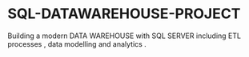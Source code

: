 # SQL-DATAWAREHOUSE-PROJECT
Building a  modern DATA WAREHOUSE with SQL SERVER including ETL processes , data modelling and analytics .
